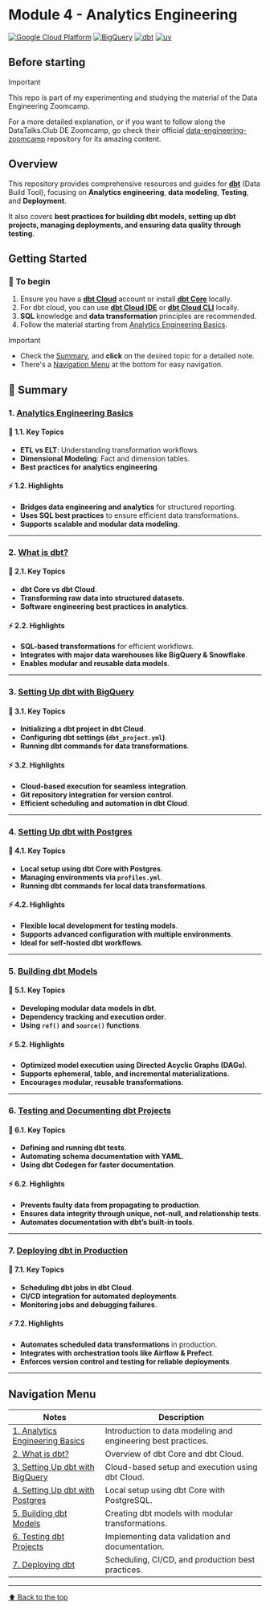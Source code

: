 # Module 4 - Analytics Engineering

[![Google Cloud Platform](https://img.shields.io/badge/Google%20Cloud%20Platform-4285F4?style=flat&logo=googlecloud&logoColor=fff&labelColor=4285F4)](https://cloud.google.com/)
[![BigQuery](https://img.shields.io/badge/Google%20BigQuery-669DF6?logo=googlebigquery&logoColor=fff&style=flat)](https://cloud.google.com/bigquery)
[![dbt](https://img.shields.io/badge/dbt-FF694B?logo=dbt&logoColor=fff&style=flat)](https://www.getdbt.com/)
[![uv](https://img.shields.io/badge/uv-DE5FE9?logo=uv&logoColor=fff&style=flat)](https://docs.astral.sh/uv/)

## Before starting

> [!IMPORTANT]
> This repo is part of my experimenting and studying the material of the Data Engineering Zoomcamp.
>
> For a more detailed explanation, or if you want to follow along the DataTalks.Club DE Zoomcamp, go check their official [data-engineering-zoomcamp](https://github.com/DataTalksClub/data-engineering-zoomcamp) repository for its amazing content.

## Overview

This repository provides comprehensive resources and guides for **[dbt](https://www.getdbt.com/)** (Data Build Tool), focusing on **Analytics engineering**, **data modeling**, **Testing**, and **Deployment**.

It also covers **best practices for building dbt models, setting up dbt projects, managing deployments, and ensuring data quality through testing**.

## Getting Started

### 🏁 To begin

1. Ensure you have a **[dbt Cloud](https://www.getdbt.com/)** account or install **[dbt Core](https://docs.getdbt.com/docs/core/installation-overview)** locally.
2. For dbt cloud, you can use **[dbt Cloud IDE](https://docs.getdbt.com/docs/cloud/dbt-cloud-ide/develop-in-the-cloud)**  or **[dbt Cloud CLI](https://docs.getdbt.com/docs/cloud/cloud-cli-installation)** locally.
3. **SQL** knowledge and **data transformation** principles are recommended.
4. Follow the material starting from [Analytics Engineering Basics](./public_notes/4-1-1-notes.md).

> [!IMPORTANT]
>
> - Check the [Summary](#📖-summary), and **click** on the desired topic for a detailed note.
> - There's a [Navigation Menu](#navigation-menu) at the bottom for easy navigation.

## 📖 Summary

### 1. [Analytics Engineering Basics](./public_notes/4-1-1-notes.md)

#### 🎯 1.1. Key Topics

- **ETL vs ELT**: Understanding transformation workflows.
- **Dimensional Modeling**: Fact and dimension tables.
- **Best practices for analytics engineering**.

#### ⚡ 1.2. Highlights

- **Bridges data engineering and analytics** for structured reporting.
- **Uses SQL best practices** to ensure efficient data transformations.
- **Supports scalable and modular data modeling**.

---

### 2. [What is dbt?](./public_notes/4-1-2-notes.md)

#### 🎯 2.1. Key Topics

- **dbt Core vs dbt Cloud**.
- **Transforming raw data into structured datasets**.
- **Software engineering best practices in analytics**.

#### ⚡ 2.2. Highlights

- **SQL-based transformations** for efficient workflows.
- **Integrates with major data warehouses like BigQuery & Snowflake**.
- **Enables modular and reusable data models**.

---

### 3. [Setting Up dbt with BigQuery](./public_notes/4-2-1-notes.md)

#### 🎯 3.1. Key Topics

- **Initializing a dbt project in dbt Cloud**.
- **Configuring dbt settings (`dbt_project.yml`)**.
- **Running dbt commands for data transformations**.

#### ⚡ 3.2. Highlights

- **Cloud-based execution for seamless integration**.
- **Git repository integration for version control**.
- **Efficient scheduling and automation in dbt Cloud**.

---

### 4. [Setting Up dbt with Postgres](./public_notes/4-2-2-notes.md)

#### 🎯 4.1. Key Topics

- **Local setup using dbt Core with Postgres**.
- **Managing environments via `profiles.yml`**.
- **Running dbt commands for local data transformations**.

#### ⚡ 4.2. Highlights

- **Flexible local development for testing models**.
- **Supports advanced configuration with multiple environments**.
- **Ideal for self-hosted dbt workflows**.

---

### 5. [Building dbt Models](./public_notes/4-3-1-notes.md)

#### 🎯 5.1. Key Topics

- **Developing modular data models in dbt**.
- **Dependency tracking and execution order**.
- **Using `ref()` and `source()` functions**.

#### ⚡ 5.2. Highlights

- **Optimized model execution using Directed Acyclic Graphs (DAGs)**.
- **Supports ephemeral, table, and incremental materializations**.
- **Encourages modular, reusable transformations**.

---

### 6. [Testing and Documenting dbt Projects](./public_notes/4-3-2-notes.md)

#### 🎯 6.1. Key Topics

- **Defining and running dbt tests**.
- **Automating schema documentation with YAML**.
- **Using dbt Codegen for faster documentation**.

#### ⚡ 6.2. Highlights

- **Prevents faulty data from propagating to production**.
- **Ensures data integrity through unique, not-null, and relationship tests**.
- **Automates documentation with dbt’s built-in tools**.

---

### 7. [Deploying dbt in Production](./public_notes/4-4-1-notes.md)

#### 🎯 7.1. Key Topics

- **Scheduling dbt jobs in dbt Cloud**.
- **CI/CD integration for automated deployments**.
- **Monitoring jobs and debugging failures**.

#### ⚡ 7.2. Highlights

- **Automates scheduled data transformations** in production.
- **Integrates with orchestration tools like Airflow & Prefect**.
- **Enforces version control and testing for reliable deployments**.

---

## Navigation Menu

| **Notes**                                                        | **Description**                                                   |
|------------------------------------------------------------------|-------------------------------------------------------------------|
| [1. Analytics Engineering Basics](./public_notes/4-1-1-notes.md) | Introduction to data modeling and engineering best practices.     |
| [2. What is dbt?](./public_notes/4-1-2-notes.md)                 | Overview of dbt Core and dbt Cloud.                               |
| [3. Setting Up dbt with BigQuery](./public_notes/4-2-1-notes.md) | Cloud-based setup and execution using dbt Cloud.                  |
| [4. Setting Up dbt with Postgres](./public_notes/4-2-2-notes.md) | Local setup using dbt Core with PostgreSQL.                       |
| [5. Building dbt Models](./public_notes/4-3-1-notes.md)          | Creating dbt models with modular transformations.                 |
| [6. Testing dbt Projects](./public_notes/4-3-2-notes.md)         | Implementing data validation and documentation.                   |
| [7. Deploying dbt](./public_notes/4-4-1-notes.md)                | Scheduling, CI/CD, and production best practices.                 |

---

[⬆️ Back to the top](#module-4---analytics-engineering)
